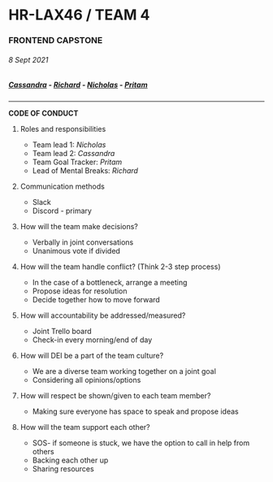 # HR-LAX46 / TEAM 4

### FRONTEND CAPSTONE

###### _8 Sept 2021_
##### [Cassandra](https://github.com/orgs/FEC-Team-4/people/cassbarragan) - [Richard](https://github.com/orgs/FEC-Team-4/people/richardcuii) - [Nicholas](https://github.com/orgs/FEC-Team-4/people/nicholaswma) - [Pritam](https://github.com/orgs/FEC-Team-4/people/pritms)

---------------------------
**CODE OF CONDUCT**

1. Roles and responsibilities
	 - Team lead 1: _Nicholas_
    - Team lead 2: _Cassandra_
    - Team Goal Tracker: _Pritam_
    - Lead of Mental Breaks: _Richard_
    
2. Communication methods
    - Slack
    - Discord - primary

3. How will the team make decisions?
    - Verbally in joint conversations
     - Unanimous vote if divided
     
4. How will the team handle conflict? (Think 2-3 step process)
    - In the case of a bottleneck, arrange a meeting
    - Propose ideas for resolution
    -  Decide together how to move forward
    
5. How will accountability be addressed/measured?
    - Joint Trello board
    -  Check-in every morning/end of day
    
6. How will DEI be a part of the team culture?
    - We are a diverse team working together on a joint goal
    - Considering all opinions/options
    
7. How will respect be shown/given to each team member?
    - Making sure everyone has space to speak and propose ideas

8. How will the team support each other?
    - SOS- if someone is stuck, we have the option to call in help from others
    - Backing each other up
    - Sharing resources
